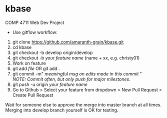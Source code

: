 # kbase
COMP 4711 Web Dev Project

- Use gitflow workflow:

1. git clone https://github.com/amaranth-grain/kbase.git
2. cd kbase
3. git checkout -b develop origin/develop
4. git checkout -b *your feature name* (name + xx, e.g. christy01)
5. Work on feature
6. git add *file* OR 
  git add .
7. git commit -m" *meaningful msg on edits made in this commit* "   
*NOTE:  Commit often, but only push for major milestones.*
8. git push -u origin *your feature name*
9. Go to Github > Select your feature from dropdown > New Pull Request > Create Pull Request

Wait for someone else to approve the merge into master branch at all times.  
Merging into develop branch yourself is OK for testing.
